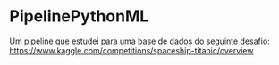 # PipelinePythonML
Um pipeline que estudei para uma base de dados do seguinte desafio: https://www.kaggle.com/competitions/spaceship-titanic/overview
